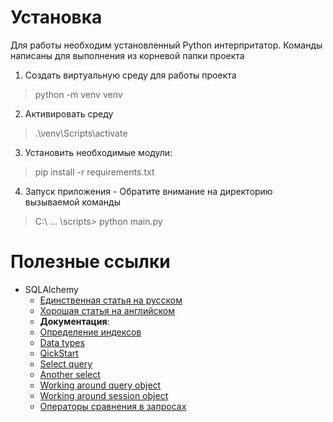 # Установка
Для работы необходим установленный Python интерпритатор.
Команды написаны для выполнения из корневой папки проекта

1. Создать виртуальную среду для работы проекта
> python -m venv venv

2. Активировать среду
> .\venv\Scripts\activate

3. Установить необходимые модули:
> pip install -r requirements.txt

4. Запуск приложения - Обратите внимание на директорию вызываемой команды
> C:\ ... \scripts> python main.py




# Полезные ссылки
* SQLAlchemy
    * [Единственная статья на русском](https://pythonru.com/biblioteki/crud-sqlalchemy-core)
    * [Хорошая статья на английском](https://realpython.com/python-sqlite-sqlalchemy/#working-with-sqlalchemy-and-python-objects)
    * **Документация**:
    * [Определение индексов](https://docs.sqlalchemy.org/en/14/core/constraints.html)
    * [Data types](https://docs.sqlalchemy.org/en/14/core/type_basics.html#generic-types)
    * [QickStart](https://docs.sqlalchemy.org/en/14/orm/quickstart.html)
    * [Select query](https://docs.sqlalchemy.org/en/14/core/selectable.html#sqlalchemy.sql.expression.select)
    * [Another select](https://docs.sqlalchemy.org/en/14/core/tutorial.html#selecting)
    * [Working around query object](https://docs.sqlalchemy.org/en/14/orm/query.html#sqlalchemy.orm.Query)
    * [Working around session object](https://docs.sqlalchemy.org/en/14/orm/session_basics.html)
    * [Операторы сравнения в запросах](https://docs.sqlalchemy.org/en/14/core/tutorial.html#commonly-used-operators)
